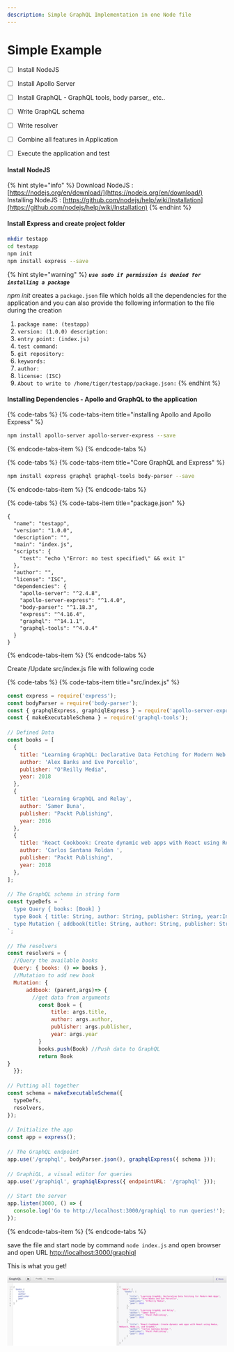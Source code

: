 ```yaml
---
description: Simple GraphQL Implementation in one Node file
---
```


# Simple Example

* [ ] Install NodeJS
* [ ] Install Apollo Server
* [ ] Install GraphQL - GraphQL tools, body parser,, etc..
* [ ] Write GraphQL schema
* [ ] Write resolver
* [ ] Combine all features in Application
* [ ] Execute the application and test



#### Install NodeJS

{% hint style="info" %}
Download NodeJS : [https://nodejs.org/en/download/](https://nodejs.org/en/download/) Installing NodeJS : [https://github.com/nodejs/help/wiki/Installation](https://github.com/nodejs/help/wiki/Installation)
{% endhint %}

#### Install Express and create project folder

```bash
mkdir testapp
cd testapp
npm init
npm install express --save
```

{% hint style="warning" %}
_**`use sudo if permission is denied for installing a package`**_

_npm init_ creates a `package.json` file which holds all the dependencies for the application and you can also provide the following information to the file during the creation

1. `package name: (testapp)` 
2. `version: (1.0.0) description:` 
3. `entry point: (index.js)` 
4. `test command:` 
5. `git repository:` 
6. `keywords:` 
7. `author:` 
8. `license: (ISC)` 
9. `About to write to /home/tiger/testapp/package.json:`
{% endhint %}

#### Installing Dependencies - Apollo and GraphQL to the application



{% code-tabs %}
{% code-tabs-item title="installing Apollo and Apollo Express" %}
```bash
npm install apollo-server apollo-server-express --save
```
{% endcode-tabs-item %}
{% endcode-tabs %}



{% code-tabs %}
{% code-tabs-item title="Core GraphQL and Express" %}
```bash
npm install express graphql graphql-tools body-parser --save
```
{% endcode-tabs-item %}
{% endcode-tabs %}

{% code-tabs %}
{% code-tabs-item title="package.json" %}
```text
{
  "name": "testapp",
  "version": "1.0.0",
  "description": "",
  "main": "index.js",
  "scripts": {
    "test": "echo \"Error: no test specified\" && exit 1"
  },
  "author": "",
  "license": "ISC",
  "dependencies": {
    "apollo-server": "^2.4.8",
    "apollo-server-express": "^1.4.0",
    "body-parser": "^1.18.3",
    "express": "^4.16.4",
    "graphql": "^14.1.1",
    "graphql-tools": "^4.0.4"
  }
}
```
{% endcode-tabs-item %}
{% endcode-tabs %}

Create /Update src/index.js file with following code

{% code-tabs %}
{% code-tabs-item title="src/index.js" %}
```javascript
const express = require('express');
const bodyParser = require('body-parser');
const { graphqlExpress, graphiqlExpress } = require('apollo-server-express');
const { makeExecutableSchema } = require('graphql-tools');

// Defined Data
const books = [
  {
    title: "Learning GraphQL: Declarative Data Fetching for Modern Web Apps",
    author: 'Alex Banks and Eve Porcello',
    publisher: "O'Reilly Media",
    year: 2018
  },
  {
    title: 'Learning GraphQL and Relay',
    author: 'Samer Buna',
    publisher: "Packt Publishing",
    year: 2016
  },
  {
    title: 'React Cookbook: Create dynamic web apps with React using Redux, Webpack, Node.js, and GraphQL',
    author: 'Carlos Santana Roldan ',
    publisher: "Packt Publishing",
    year: 2018
  },
];

// The GraphQL schema in string form
const typeDefs = `
  type Query { books: [Book] }
  type Book { title: String, author: String, publisher: String, year:Int }
  type Mutation { addbook(title: String, author: String, publisher: String, year:Int): Book }
`;

// The resolvers
const resolvers = {
  //Query the available books
  Query: { books: () => books }, 
  //Mutation to add new book
  Mutation: {   
      addbook: (parent,args)=> {
        //get data from arguments
          const Book = {
              title: args.title,
              author: args.author,
              publisher: args.publisher,
              year: args.year
          }
          books.push(Book) //Push data to GraphQL
          return Book
}
  }};

// Putting all together
const schema = makeExecutableSchema({
  typeDefs,
  resolvers,
});

// Initialize the app
const app = express();

// The GraphQL endpoint
app.use('/graphql', bodyParser.json(), graphqlExpress({ schema }));

// GraphiQL, a visual editor for queries
app.use('/graphiql', graphiqlExpress({ endpointURL: '/graphql' }));

// Start the server
app.listen(3000, () => {
  console.log('Go to http://localhost:3000/graphiql to run queries!');
});
```
{% endcode-tabs-item %}
{% endcode-tabs %}

save the file and start node by command `node index.js` and open browser and open URL [http://localhost:3000/graphiql](http://localhost:3000/graphiql)

This is what you get!

![http://localhost:3000/graphiql](.gitbook/assets/screenshot-from-2019-03-13-18-06-29.png)



